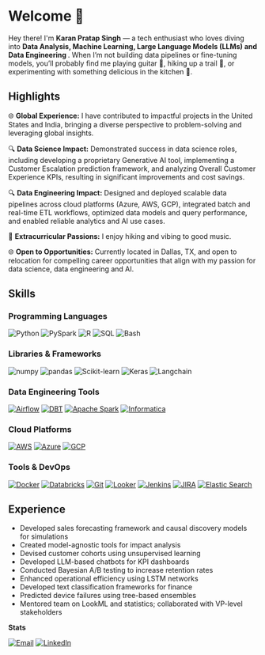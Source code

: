 # Welcome 👋

Hey there! I'm <b>Karan Pratap Singh</b> — a tech enthusiast who loves diving into <b> Data Analysis, Machine Learning, Large Language Models (LLMs) and Data Engineering </b>. When I’m not building data pipelines or fine-tuning models, you’ll probably find me playing guitar 🎸, hiking up a trail 🥾, or experimenting with something delicious in the kitchen 🍳.

## Highlights

🌐 **Global Experience:** I have contributed to impactful projects in the United States and India, bringing a diverse perspective to problem-solving and leveraging global insights.

🔍 **Data Science Impact:** Demonstrated success in data science roles, including developing a proprietary Generative AI tool, implementing a Customer Escalation prediction framework, and analyzing Overall Customer Experience KPIs, resulting in significant improvements and cost savings.

🔍 **Data Engineering Impact:** Designed and deployed scalable data pipelines across cloud platforms (Azure, AWS, GCP), integrated batch and real-time ETL workflows, optimized data models and query performance, and enabled reliable analytics and AI use cases.

🎹 **Extracurricular Passions:** I enjoy hiking and vibing to good music.

🌐 **Open to Opportunities:** Currently located in Dallas, TX, and open to relocation for compelling career opportunities that align with my passion for data science, data engineering and AI.


## Skills
### Programming Languages
![Python](https://img.shields.io/badge/-Python-3776AB?style=flat-square&logo=python&logoColor=white)
![PySpark](https://img.shields.io/badge/-PySpark-E25A1C?style=flat-square&logo=apache-spark&logoColor=white)
![R](https://img.shields.io/badge/-R-276DC3?style=flat-square&logo=r&logoColor=white)
![SQL](https://img.shields.io/badge/-SQL-4479A1?style=flat-square&logo=postgresql&logoColor=white)
![Bash](https://img.shields.io/badge/-Bash-4EAA25?style=flat-square&logo=gnu-bash&logoColor=white)

### Libraries & Frameworks
![numpy](https://img.shields.io/badge/-numpy-013243?style=flat-square&logo=numpy&logoColor=white)
![pandas](https://img.shields.io/badge/-pandas-150458?style=flat-square&logo=pandas&logoColor=white)
![Scikit-learn](https://img.shields.io/badge/-Scikit--learn-F7931E?style=flat-square&logo=scikit-learn&logoColor=white)
![Keras](https://img.shields.io/badge/-Keras-D00000?style=flat-square&logo=keras&logoColor=white)
![Langchain](https://img.shields.io/badge/-Langchain-000000?style=flat-square&logo=langchain&logoColor=white)

### Data Engineering Tools
[![Airflow](https://img.shields.io/badge/-Airflow-017CEE?style=flat-square&logo=apache-airflow&logoColor=white)](https://airflow.apache.org/)
[![DBT](https://img.shields.io/badge/-dbt-FC6D26?style=flat-square&logo=dbt&logoColor=white)](https://www.getdbt.com/)
[![Apache Spark](https://img.shields.io/badge/-Apache_Spark-E25A1C?style=flat-square&logo=apache-spark&logoColor=white)](https://spark.apache.org/)
[![Informatica](https://img.shields.io/badge/-Informatica-FF4A00?style=flat-square)](https://www.informatica.com/)

### Cloud Platforms
[![AWS](https://img.shields.io/badge/-AWS-232F3E?style=flat-square&logo=amazon-aws&logoColor=white)](https://aws.amazon.com/)
[![Azure](https://img.shields.io/badge/-Azure-0078D4?style=flat-square&logo=microsoft-azure&logoColor=white)](https://azure.microsoft.com/)
[![GCP](https://img.shields.io/badge/-GCP-4285F4?style=flat-square&logo=google-cloud&logoColor=white)](https://cloud.google.com/)

### Tools & DevOps
[![Docker](https://img.shields.io/badge/-Docker-2496ED?style=flat-square&logo=docker&logoColor=white)](https://www.docker.com/)
[![Databricks](https://img.shields.io/badge/-Databricks-FF3621?style=flat-square&logo=databricks&logoColor=white)](https://www.databricks.com/)
[![Git](https://img.shields.io/badge/-Git-F05032?style=flat-square&logo=git&logoColor=white)](https://git-scm.com/)
[![Looker](https://img.shields.io/badge/-Looker-4285F4?style=flat-square&logo=looker&logoColor=white)](https://looker.com/)
[![Jenkins](https://img.shields.io/badge/-Jenkins-D24939?style=flat-square&logo=jenkins&logoColor=white)](https://www.jenkins.io/)
[![JIRA](https://img.shields.io/badge/-JIRA-0052CC?style=flat-square&logo=jira&logoColor=white)](https://www.atlassian.com/software/jira)
[![Elastic Search](https://img.shields.io/badge/-Elasticsearch-005571?style=flat-square&logo=elasticsearch&logoColor=white)](https://www.elastic.co/elasticsearch/)

## Experience
- Developed sales forecasting framework and causal discovery models for simulations
- Created model-agnostic tools for impact analysis
- Devised customer cohorts using unsupervised learning
- Developed LLM-based chatbots for KPI dashboards
- Conducted Bayesian A/B testing to increase retention rates
- Enhanced operational efficiency using LSTM networks
- Developed text classification frameworks for finance
- Predicted device failures using tree-based ensembles
- Mentored team on LookML and statistics; collaborated with VP-level stakeholders


**Stats**

<a href="mailto:karan.kps25@gmail.com"  target="_blank" rel="noopener noreferrer"><img src="https://img.shields.io/badge/Gmail-D14836?style=for-the-badge&logo=gmail&logoColor=white" alt="Email"></a>
<a href="https://www.linkedin.com/in/kps25/"  target="_blank" rel="noopener noreferrer"><img src= "https://img.shields.io/badge/LinkedIn-0077B5?style=for-the-badge&logo=linkedin&logoColor=white" alt="LinkedIn"></a>
